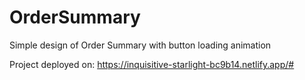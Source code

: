 # OrderSummary
Simple design of Order Summary with button loading animation

Project deployed on: https://inquisitive-starlight-bc9b14.netlify.app/#
